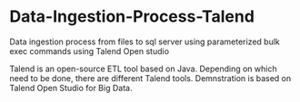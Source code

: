# Data-Ingestion-Process-Talend
Data ingestion process from files to sql server using parameterized bulk exec commands using Talend Open studio


Talend is an open-source ETL tool based on Java. Depending on which need to be done, there are different Talend tools. Demnstration is based on Talend Open Studio for Big Data.
